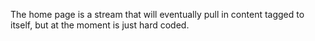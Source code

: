 The home page is a stream that will eventually pull in content tagged to itself, but at the moment is just hard coded.